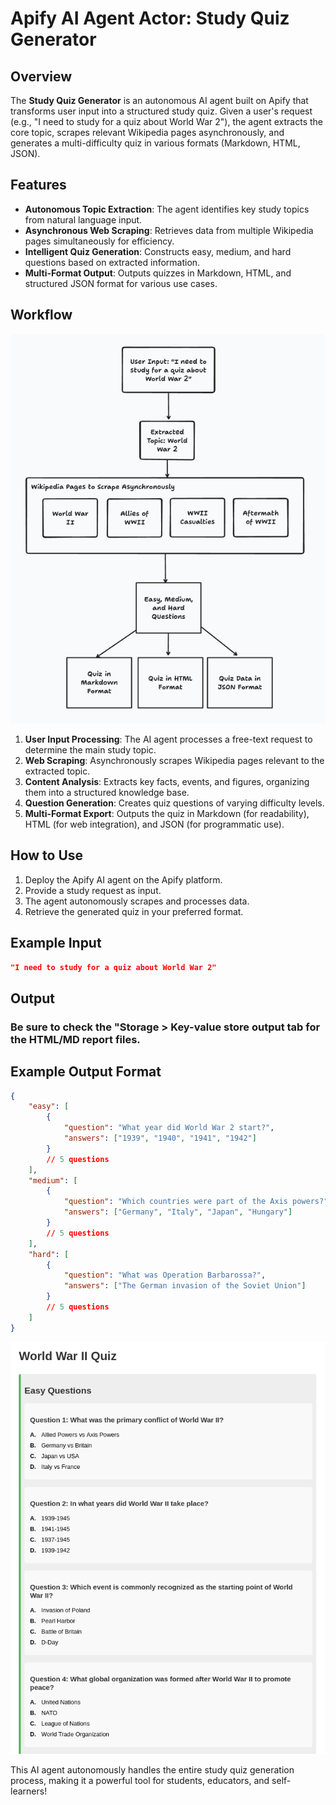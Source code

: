 # Apify AI Agent Actor: Study Quiz Generator

## Overview
The **Study Quiz Generator** is an autonomous AI agent built on Apify that transforms user input into a structured study quiz. Given a user's request (e.g., "I need to study for a quiz about World War 2"), the agent extracts the core topic, scrapes relevant Wikipedia pages asynchronously, and generates a multi-difficulty quiz in various formats (Markdown, HTML, JSON).

## Features
- **Autonomous Topic Extraction**: The agent identifies key study topics from natural language input.
- **Asynchronous Web Scraping**: Retrieves data from multiple Wikipedia pages simultaneously for efficiency.
- **Intelligent Quiz Generation**: Constructs easy, medium, and hard questions based on extracted information.
- **Multi-Format Output**: Outputs quizzes in Markdown, HTML, and structured JSON format for various use cases.

## Workflow
![Workflow Diagram](https://raw.githubusercontent.com/JEBishop/ai-quiz-maker/main/agent_flow.png)
1. **User Input Processing**: The AI agent processes a free-text request to determine the main study topic.
2. **Web Scraping**: Asynchronously scrapes Wikipedia pages relevant to the extracted topic.
3. **Content Analysis**: Extracts key facts, events, and figures, organizing them into a structured knowledge base.
4. **Question Generation**: Creates quiz questions of varying difficulty levels.
5. **Multi-Format Export**: Outputs the quiz in Markdown (for readability), HTML (for web integration), and JSON (for programmatic use).

## How to Use
1. Deploy the Apify AI agent on the Apify platform.
2. Provide a study request as input.
3. The agent autonomously scrapes and processes data.
4. Retrieve the generated quiz in your preferred format.

## Example Input
```json
"I need to study for a quiz about World War 2"
```
## Output
### Be sure to check the "Storage > Key-value store output tab for the HTML/MD report files.

## Example Output Format
```json
{
    "easy": [
        {
            "question": "What year did World War 2 start?",
            "answers": ["1939", "1940", "1941", "1942"]
        }
        // 5 questions
    ],
    "medium": [
        {
            "question": "Which countries were part of the Axis powers?",
            "answers": ["Germany", "Italy", "Japan", "Hungary"]
        }
        // 5 questions
    ],
    "hard": [
        {
            "question": "What was Operation Barbarossa?",
            "answers": ["The German invasion of the Soviet Union"]
        }
        // 5 questions
    ]
}
```

![Sample output HTML](https://raw.githubusercontent.com/JEBishop/ai-quiz-maker/main/html_quiz.png)

This AI agent autonomously handles the entire study quiz generation process, making it a powerful tool for students, educators, and self-learners!

